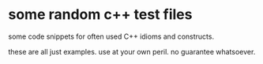 
# some random c++ test files

some code snippets for often used C++ idioms and constructs.

these are all just examples. use at your own peril. no guarantee whatsoever.
